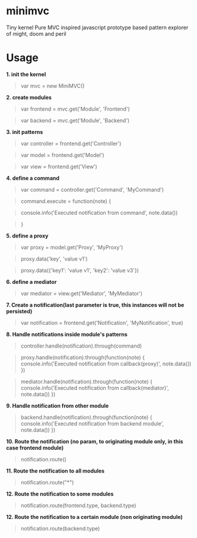 minimvc
=======

Tiny kernel Pure MVC inspired javascript prototype based pattern explorer of might, doom and peril


Usage
=====

**1. init the kernel**
> var mvc = new MiniMVC() 

**2. create modules**

> var frontend = mvc.get('Module', 'Frontend')

> var backend = mvc.get('Module', 'Backend')

**3. init patterns**

> var controller = frontend.get('Controller')

> var model = frontend.get('Model')

> var view = frontend.get('View')


**4. define a command**

> var command = controller.get('Command', 'MyCommand')

> command.execute = function(note) {

>   console.info('Executed notification from command', note.data())

> }

**5. define a proxy**

> var proxy = model.get('Proxy', 'MyProxy')

> proxy.data('key', 'value v1')

> proxy.data({'key1': 'value v1', 'key2': 'value v3'})


**6. define a mediator**

> var mediator = view.get('Mediator', 'MyMediator')


**7. Create a notification(last parameter is true, this instances will not be persisted)**

> var notification = frontend.get('Notification', 'MyNotification', true)


**8. Handle notifications inside module's patterns**

> controller.handle(notification).through(command)

> proxy.handle(notification).through(function(note) { console.info('Executed notification from callback(proxy)', note.data()) })

> mediator.handle(notification).through(function(note) { console.info('Executed notification from callback(mediator)', note.data()) })


**9. Handle notification from other module**

> backend.handle(notification).through(function(note) { console.info('Executed notification from backend module', note.data()) })


**10. Route the notification (no param, to originating module only, in this case frontend module)**

> notification.route()


**11. Route the notification to all modules**

> notification.route("*")


**12. Route the notification to some modules**

> notification.route(frontend.type, backend.type)


**12. Route the notification to a certain module (non originating module)**

> notification.route(backend.type)
